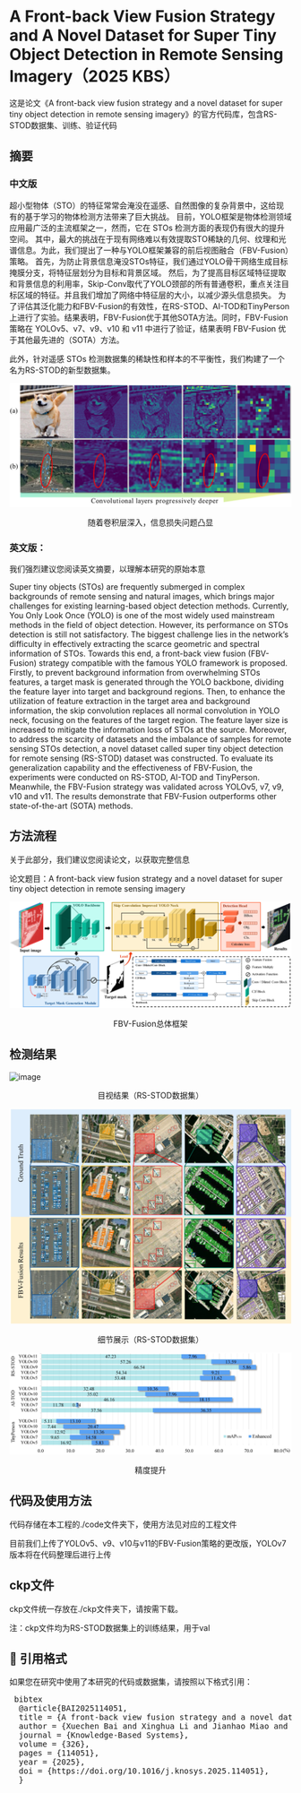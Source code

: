 # A Front-back View Fusion Strategy and A Novel Dataset for Super Tiny Object Detection in Remote Sensing Imagery（2025 KBS）

这是论文《A front-back view fusion strategy and a novel dataset for super tiny object detection in remote sensing imagery》的官方代码库，包含RS-STOD数据集、训练、验证代码

## 摘要
### 中文版
超小型物体（STO）的特征常常会淹没在遥感、自然图像的复杂背景中，这给现有的基于学习的物体检测方法带来了巨大挑战。
目前，YOLO框架是物体检测领域应用最广泛的主流框架之一，然而，它在 STOs 检测方面的表现仍有很大的提升空间。
其中，最大的挑战在于现有网络难以有效提取STO稀缺的几何、纹理和光谱信息。为此，我们提出了一种与YOLO框架兼容的前后视图融合（FBV-Fusion）策略。
首先，为防止背景信息淹没STOs特征，我们通过YOLO骨干网络生成目标掩膜分支，将特征层划分为目标和背景区域。
然后，为了提高目标区域特征提取和背景信息的利用率，Skip-Conv取代了YOLO颈部的所有普通卷积，重点关注目标区域的特征。并且我们增加了网络中特征层的大小，以减少源头信息损失。
为了评估其泛化能力和FBV-Fusion的有效性，在RS-STOD、AI-TOD和TinyPerson上进行了实验。结果表明，FBV-Fusion优于其他SOTA方法。同时，FBV-Fusion 策略在 YOLOv5、v7、v9、v10 和 v11 中进行了验证，结果表明 FBV-Fusion 优于其他最先进的（SOTA）方法。

此外，针对遥感 STOs 检测数据集的稀缺性和样本的不平衡性，我们构建了一个名为RS-STOD的新型数据集。

![image](https://github.com/lixinghua5540/FBVF-YOLO/blob/master/images/Loss%20of%20feature%20information.png)
<p align="center">随着卷积层深入，信息损失问题凸显</p>

### 英文版：
我们强烈建议您阅读英文摘要，以理解本研究的原始本意

Super tiny objects (STOs) are frequently submerged in complex backgrounds of remote sensing and natural images, which brings major challenges for existing learning-based object detection methods. Currently, You Only Look Once (YOLO) is one of the most widely used mainstream methods in the field of object detection. 
However, its performance on STOs detection is still not satisfactory. The biggest challenge lies in the network’s difficulty in effectively extracting the scarce geometric and spectral information of STOs. Towards this end, a front-back view fusion (FBV-Fusion) strategy compatible with the famous YOLO framework is proposed. Firstly, to prevent background information from overwhelming STOs features, a target mask is generated through the YOLO backbone, dividing the feature layer into target and background regions. 
Then, to enhance the utilization of feature extraction in the target area and background information, the skip convolution replaces all normal convolution in YOLO neck, focusing on the features of the target region. The feature layer size is increased to mitigate the information loss of STOs at the source. Moreover, to address the scarcity of datasets and the imbalance of samples for remote sensing STOs detection, a novel dataset called super tiny object detection for remote sensing (RS-STOD) dataset was constructed. To evaluate its generalization capability and the effectiveness of FBV-Fusion, the experiments were conducted on RS-STOD, AI-TOD and TinyPerson. Meanwhile, the FBV-Fusion strategy was validated across YOLOv5, v7, v9, v10 and v11. The results demonstrate that FBV-Fusion outperforms other state-of-the-art (SOTA) methods.

## 方法流程

关于此部分，我们建议您阅读论文，以获取完整信息

论文题目：A front-back view fusion strategy and a novel dataset for super tiny object detection in remote sensing imagery

![image](https://github.com/lixinghua5540/FBVF-YOLO/blob/master/images/FBV-Fusion%20Framework.jpg)
<p align="center">FBV-Fusion总体框架</p>

## 检测结果

![image](https://github.com/lixinghua5540/FBVF-YOLO/blob/master/images/Methods%20of%20comparison.jpg)
<p align="center">目视结果（RS-STOD数据集）</p>

![image](https://github.com/lixinghua5540/FBVF-YOLO/blob/master/images/Detail%20of%20the%20result.jpg)
<p align="center">细节展示（RS-STOD数据集）</p>

![image](https://github.com/lixinghua5540/FBVF-YOLO/blob/master/images/Improved%20YOLO.jpg)
<p align="center">精度提升</p>

## 代码及使用方法

代码存储在本工程的./code文件夹下，使用方法见对应的工程文件

目前我们上传了YOLOv5、v9、v10与v11的FBV-Fusion策略的更改版，YOLOv7版本将在代码整理后进行上传

## ckp文件

ckp文件统一存放在./ckp文件夹下，请按需下载。

注：ckp文件均为RS-STOD数据集上的训练结果，用于val

## 📄 引用格式

如果您在研究中使用了本研究的代码或数据集，请按照以下格式引用：

<pre> bibtex 
  @article{BAI2025114051, 
  title = {A front-back view fusion strategy and a novel dataset for super tiny object detection in remote sensing imagery}, 
  author = {Xuechen Bai and Xinghua Li and Jianhao Miao and Huanfeng Shen}, 
  journal = {Knowledge-Based Systems},
  volume = {326}, 
  pages = {114051}, 
  year = {2025}, 
  doi = {https://doi.org/10.1016/j.knosys.2025.114051}, 
  }  </pre>
